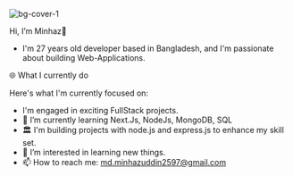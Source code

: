 ![bg-cover-1](https://github.com/minhaz50/minhaz50/assets/77971247/1064f558-b4fe-4646-8794-cc5976cfcd94)


Hi, I’m Minhaz👋
- I'm 27 years old developer based in Bangladesh, and I'm passionate about building  Web-Applications.


🌐 What I currently do

Here's what I'm currently focused on:
- I'm engaged in exciting FullStack projects.
- 🌱 I’m currently learning Next.Js, NodeJs, MongoDB, SQL
- 🏛 I'm building projects with node.js and express.js to enhance my skill set.
- 👀 I’m interested in learning new things.
- 📫 How to reach me: md.minhazuddin2597@gmail.com

<!---
minhaz50/minhaz50 is a ✨ special ✨ repository because its `README.md` (this file) appears on your GitHub profile.
You can click the Preview link to take a look at your changes.
--->

